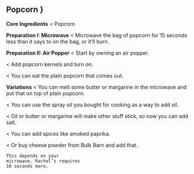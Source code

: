 ## Popcorn }

**Core Ingredients**
< Popcorn

**Preparation I: Microwave**
< Microwave the bag of popcorn for 15 seconds less than it says to on the
bag, or it’ll burn.

**Preparation II: Air Popper**
< Start by owning an air popper.

< Add popcorn kernels and turn on.

< You can eat the plain popcorn that comes out.

**Variations**
< You can melt some butter or margarine in the microwave and put that
on top of plain popcorn.

< You can use the spray oil you bought for cooking as a way to add oil.

< Oil or butter or margarine will make other stuff stick, so now you can
add salt.

< You can add spices like smoked paprika.

< Or buy cheese powder from Bulk Barn and add that.

```
This depends on your
microwave. Rachel’s requires
10 seconds more.
```